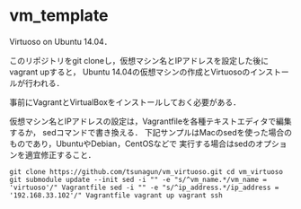 # vm_template

Virtuoso on Ubuntu 14.04．

このリポジトリをgit cloneし，仮想マシン名とIPアドレスを設定した後にvagrant upすると，
Ubuntu 14.04の仮想マシンの作成とVirtuosoのインストールが行われる．

事前にVagrantとVirtualBoxをインストールしておく必要がある．

仮想マシン名とIPアドレスの設定は，Vagrantfileを各種テキストエディタで編集するか，
sedコマンドで書き換える．
下記サンプルはMacのsedを使った場合のものであり，UbuntuやDebian，CentOSなどで
実行する場合はsedのオプションを適宜修正すること．

``
git clone https://github.com/tsunagun/vm_virtuoso.git
cd vm_virtuoso
git submodule update --init
sed -i "" -e "s/^vm_name.*/vm_name = 'virtuoso'/" Vagrantfile
sed -i "" -e "s/^ip_address.*/ip_address = '192.168.33.102'/" Vagrantfile
vagrant up
vagrant ssh
``
